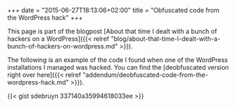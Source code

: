 +++
date = "2015-06-27T18:13:06+02:00"
title = "Obfuscated code from the WordPress hack"
+++

This page is part of the blogpost [About that time I dealt with a bunch of hackers on a WordPress]({{< relref "blog/about-that-time-I-dealt-with-a-bunch-of-hackers-on-wordpress.md" >}}).

The following is an example of the code I found when one of the WordPress installations I managed was hacked. You can find the [deobfuscated version right over here]({{< relref "addendum/deobfuscated-code-from-the-wordpress-hack.md" >}}).

{{< gist sdebruyn 337140a35994618033ee >}}